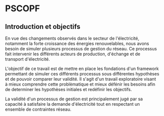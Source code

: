 # PSCOPF

## Introduction et objectifs

En vue des changements observés dans le secteur de l'électricité, notamment la forte croissance des énergies renouvelables,
 nous avons besoin de simuler plusieurs processus de gestion du réseau. Ce processus fait intervenir les différents acteurs de production, d'échange et de transport d'électricité.

L'objectif de ce travail est de mettre en place les fondations d'un framework permettant de simuler ces différents processus
 sous différentes hypothèses et de pouvoir comparer leur validité.
Il s'agit d'un travail exploratoire visant à mieux comprendre cette problèmatique et mieux défénir les besoins
 afin de determiner les hypothèses initiales et redéfinir les objectifs.

La validité d'un processus de gestion est principalement jugé par sa capacité à satisfaire la demande d'électricité tout en
 respectant un ensemble de contraintes réseau.
